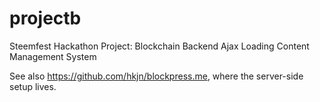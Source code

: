# projectb

Steemfest Hackathon Project: Blockchain Backend Ajax Loading Content Management System

See also https://github.com/hkjn/blockpress.me, where the server-side setup lives.
